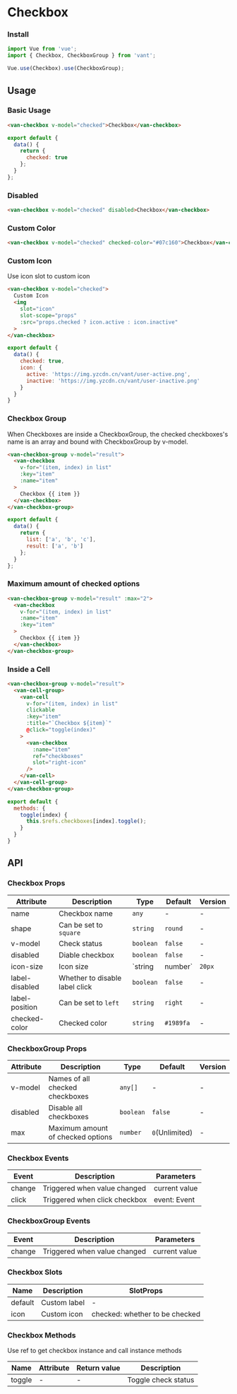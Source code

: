 # Checkbox

### Install

``` javascript
import Vue from 'vue';
import { Checkbox, CheckboxGroup } from 'vant';

Vue.use(Checkbox).use(CheckboxGroup);
```

## Usage

### Basic Usage

```html
<van-checkbox v-model="checked">Checkbox</van-checkbox>
```

```javascript
export default {
  data() {
    return {
      checked: true
    };
  }
};
```

### Disabled

```html
<van-checkbox v-model="checked" disabled>Checkbox</van-checkbox>
```

### Custom Color

```html
<van-checkbox v-model="checked" checked-color="#07c160">Checkbox</van-checkbox>
```

### Custom Icon

Use icon slot to custom icon

```html
<van-checkbox v-model="checked">
  Custom Icon
  <img
    slot="icon"
    slot-scope="props"
    :src="props.checked ? icon.active : icon.inactive"
  >
</van-checkbox>
```

```js
export default {
  data() {
    checked: true,
    icon: {
      active: 'https://img.yzcdn.cn/vant/user-active.png',
      inactive: 'https://img.yzcdn.cn/vant/user-inactive.png'
    }
  }
}
```

### Checkbox Group

When Checkboxes are inside a CheckboxGroup, the checked checkboxes's name is an array and bound with CheckboxGroup by v-model.

```html
<van-checkbox-group v-model="result">
  <van-checkbox
    v-for="(item, index) in list"
    :key="item"
    :name="item"
  >
    Checkbox {{ item }}
  </van-checkbox>
</van-checkbox-group>
```

```javascript
export default {
  data() {
    return {
      list: ['a', 'b', 'c'],
      result: ['a', 'b']
    };
  }
};
```

### Maximum amount of checked options

```html
<van-checkbox-group v-model="result" :max="2">
  <van-checkbox
    v-for="(item, index) in list"
    :name="item"
    :key="item"
  >
    Checkbox {{ item }}
  </van-checkbox>
</van-checkbox-group>
```

### Inside a Cell

```html
<van-checkbox-group v-model="result">
  <van-cell-group>
    <van-cell
      v-for="(item, index) in list"
      clickable
      :key="item"
      :title="`Checkbox ${item}`"
      @click="toggle(index)"
    >
      <van-checkbox
        :name="item"
        ref="checkboxes"
        slot="right-icon"
      />
    </van-cell>
  </van-cell-group>
</van-checkbox-group>
```

```js
export default {
  methods: {
    toggle(index) {
      this.$refs.checkboxes[index].toggle();
    }
  }
}
```

## API

### Checkbox Props

| Attribute | Description | Type | Default | Version |
|------|------|------|------|------|
| name | Checkbox name | `any` | - | - |
| shape | Can be set to `square` | `string` | `round` | - |
| v-model | Check status | `boolean` | `false` | - |
| disabled | Diable checkbox | `boolean` | `false` | - |
| icon-size | Icon size | `string | number` | `20px` | - |
| label-disabled | Whether to disable label click | `boolean` | `false` | - |
| label-position | Can be set to `left` | `string` | `right` | - |
| checked-color | Checked color | `string` | `#1989fa` | - | - |

### CheckboxGroup Props

| Attribute | Description | Type | Default | Version |
|------|------|------|------|------|
| v-model | Names of all checked checkboxes | `any[]` | - | - |
| disabled | Disable all checkboxes | `boolean` | `false` | - |
| max | Maximum amount of checked options | `number` | `0`(Unlimited) | - |

### Checkbox Events

| Event | Description | Parameters |
|------|------|------|
| change | Triggered when value changed | current value |
| click | Triggered when click checkbox | event: Event |

### CheckboxGroup Events

| Event | Description | Parameters |
|------|------|------|
| change | Triggered when value changed | current value |

### Checkbox Slots

| Name | Description | SlotProps |
|------|------|------|
| default | Custom label | - |
| icon | Custom icon | checked: whether to be checked |

### Checkbox Methods

Use ref to get checkbox instance and call instance methods

| Name | Attribute | Return value | Description |
|------|------|------|------|
| toggle | - | - | Toggle check status |
